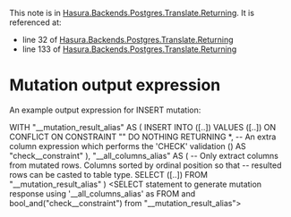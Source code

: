 This note is in [Hasura.Backends.Postgres.Translate.Returning](https://github.com/hasura/graphql-engine/blob/master/server/src-lib/Hasura/Backends/Postgres/Translate/Returning.hs#L109).
It is referenced at:
  - line 32 of [Hasura.Backends.Postgres.Translate.Returning](https://github.com/hasura/graphql-engine/blob/master/server/src-lib/Hasura/Backends/Postgres/Translate/Returning.hs#L32)
  - line 133 of [Hasura.Backends.Postgres.Translate.Returning](https://github.com/hasura/graphql-engine/blob/master/server/src-lib/Hasura/Backends/Postgres/Translate/Returning.hs#L133)

# Mutation output expression

An example output expression for INSERT mutation:

WITH "<table-name>__mutation_result_alias" AS (
  INSERT INTO <table-name> (<insert-column>[..])
  VALUES
    (<insert-value-row>[..])
    ON CONFLICT ON CONSTRAINT "<table-constraint-name>" DO NOTHING RETURNING *,
    -- An extra column expression which performs the 'CHECK' validation
    (<CHECK Condition>) AS "check__constraint"
),
"<table-name>__all_columns_alias" AS (
  -- Only extract columns from mutated rows. Columns sorted by ordinal position so that
  -- resulted rows can be casted to table type.
  SELECT (<table-column>[..])
  FROM
    "<table-name>__mutation_result_alias"
)
<SELECT statement to generate mutation response using '<table-name>__all_columns_alias' as FROM
 and bool_and("check__constraint") from "<table-name>__mutation_result_alias">

